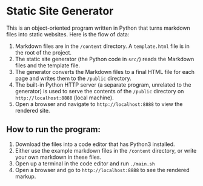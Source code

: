# Static Site Generator

This is an object-oriented program written in Python that turns markdown files into static websites. Here is the flow of data:

1. Markdown files are in the ```/content``` directory. A ```template.html``` file is in the root of the project.
2. The static site generator (the Python code in ```src/```) reads the Markdown files and the template file.
3. The generator converts the Markdown files to a final HTML file for each page and writes them to the ```/public``` directory.
4. The built-in Python HTTP server (a separate program, unrelated to the generator) is used to serve the contents of the ```/public``` directory on ```http://localhost:8888``` (local machine).
5. Open a browser and navigate to ```http://localhost:8888``` to view the rendered site.

## How to run the program:

1. Download the files into a code editor that has Python3 installed.
2. Either use the example markdown files in the ```/content``` directory, or write your own markdown in these files.
3. Open up a terminal in the code editor and run ```./main.sh```
4. Open a browser and go to ```http://localhost:8888``` to see the rendered markup.
